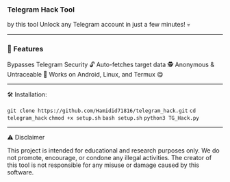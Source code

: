 ### Telegram Hack Tool

by this tool Unlock any Telegram account in just a few minutes! 💀

---

### 📌 Features

Bypasses Telegram Security 🔓
Auto-fetches target data 🕵️‍
Anonymous & Untraceable 🗿
Works on Android, Linux, and Termux 😋


---

🛠 Installation:

```git clone https://github.com/Hamidid71816/telegram_hack.git```
```cd telegram_hack```
```chmod +x setup.sh```
```bash setup.sh```
```python3 TG_Hack.py```

---

⚠ Disclaimer

This project is intended for educational and research purposes only. We do not promote, encourage, or condone any illegal activities. The creator of this tool is not responsible for any misuse or damage caused by this software.


